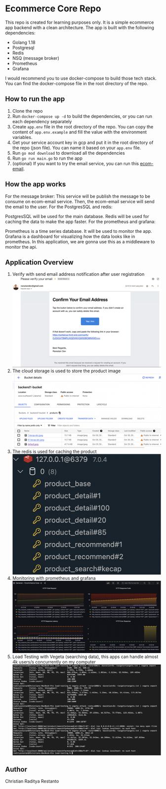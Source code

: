 # Ecommerce Core Repo
This repo is created for learning purposes only. It is a simple ecommerce app backend with a clean architecture.
The app is built with the following dependencies:
- Golang 1.18
- Postgresql
- Redis
- NSQ (message broker)
- Prometheus
- Grafana

I would recommend you to use docker-compose to build those tech stack. You can find the docker-compose file in the root directory of the repo.

## How to run the app
1. Clone the repo
2. Run `docker-compose up -d` to build the dependencies, or you can run each dependency separately
3. Create `app.env` file in the root directory of the repo. You can copy the content of `app.env.example` and fill the value with the environment variables.
4. Get your service account key in gcp and put it in the root directory of the repo (json file). You can name it based on your `app.env` file.
5. Run `go mod download` to download all the dependencies
6. Run `go run main.go` to run the app
7. (optional) If you want to try the email service, you can run this [ecom-email](https://github.com/radityarestan/ecom-email).

## How the app works
For the message broker: 
This service will be publish the message to be consume on ecom-email service. Then, the ecom-email service will send the email to the user.
For the PostgresSQL and redis:

PostgresSQL will be used for the main database. Redis will be used for caching the data to make the app faster.
For the prometheus and grafana:

Prometheus is a time series database. It will be used to monitor the app. Grafana is a dashboard for visualizing how the data looks like in prometheus.
In this application, we are gonna use this as a middleware to monitor the api.

## Application Overview
1. Verify with send email address notification after user registration
   ![Verifying Account](https://github.com/radityarestan/ecom-core/blob/master/demo/verify-email.png?raw=true)
2. The cloud storage is used to store the product image
   ![Verifying Account](https://github.com/radityarestan/ecom-core/blob/master/demo/cloud-storage.png?raw=true)
3. The redis is used for caching the product
   ![Verifying Account](https://github.com/radityarestan/ecom-core/blob/master/demo/redis-key.png?raw=true)
4. Monitoring with prometheus and grafana
   ![Verifying Account](https://github.com/radityarestan/ecom-core/blob/master/demo/grafana.png?raw=true)
5. Load Testing with Vegeta (searching data), this apps can handle almost 4k users/s concurrently on my computer
   ![Verifying Account](https://github.com/radityarestan/ecom-core/blob/master/demo/load-testing.png?raw=true)

   
## Author
Christian Raditya Restanto